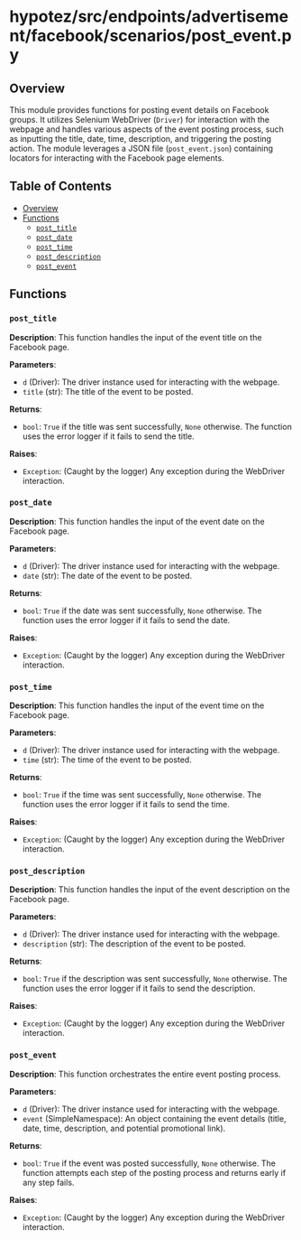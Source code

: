 # hypotez/src/endpoints/advertisement/facebook/scenarios/post_event.py

## Overview

This module provides functions for posting event details on Facebook groups. It utilizes Selenium WebDriver (`Driver`) for interaction with the webpage and handles various aspects of the event posting process, such as inputting the title, date, time, description, and triggering the posting action.  The module leverages a JSON file (`post_event.json`) containing locators for interacting with the Facebook page elements.

## Table of Contents

* [Overview](#overview)
* [Functions](#functions)
    * [`post_title`](#post_title)
    * [`post_date`](#post_date)
    * [`post_time`](#post_time)
    * [`post_description`](#post_description)
    * [`post_event`](#post_event)


## Functions

### `post_title`

**Description**: This function handles the input of the event title on the Facebook page.

**Parameters**:

* `d` (Driver): The driver instance used for interacting with the webpage.
* `title` (str): The title of the event to be posted.

**Returns**:

* `bool`: `True` if the title was sent successfully, `None` otherwise.  The function uses the error logger if it fails to send the title.

**Raises**:
* `Exception`:  (Caught by the logger)  Any exception during the WebDriver interaction.


### `post_date`

**Description**: This function handles the input of the event date on the Facebook page.

**Parameters**:

* `d` (Driver): The driver instance used for interacting with the webpage.
* `date` (str): The date of the event to be posted.

**Returns**:

* `bool`: `True` if the date was sent successfully, `None` otherwise. The function uses the error logger if it fails to send the date.

**Raises**:
* `Exception`: (Caught by the logger) Any exception during the WebDriver interaction.

### `post_time`

**Description**: This function handles the input of the event time on the Facebook page.

**Parameters**:

* `d` (Driver): The driver instance used for interacting with the webpage.
* `time` (str): The time of the event to be posted.

**Returns**:

* `bool`: `True` if the time was sent successfully, `None` otherwise. The function uses the error logger if it fails to send the time.

**Raises**:
* `Exception`: (Caught by the logger) Any exception during the WebDriver interaction.

### `post_description`

**Description**: This function handles the input of the event description on the Facebook page.

**Parameters**:

* `d` (Driver): The driver instance used for interacting with the webpage.
* `description` (str): The description of the event to be posted.

**Returns**:

* `bool`: `True` if the description was sent successfully, `None` otherwise. The function uses the error logger if it fails to send the description.


**Raises**:
* `Exception`: (Caught by the logger) Any exception during the WebDriver interaction.

### `post_event`

**Description**: This function orchestrates the entire event posting process.

**Parameters**:

* `d` (Driver): The driver instance used for interacting with the webpage.
* `event` (SimpleNamespace): An object containing the event details (title, date, time, description, and potential promotional link).

**Returns**:

* `bool`: `True` if the event was posted successfully, `None` otherwise.  The function attempts each step of the posting process and returns early if any step fails.


**Raises**:
* `Exception`: (Caught by the logger) Any exception during the WebDriver interaction.